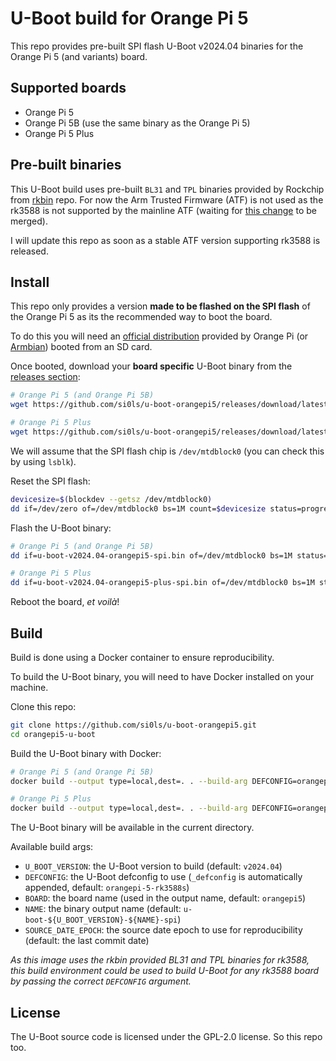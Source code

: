 # U-Boot build for Orange Pi 5

This repo provides pre-built SPI flash U-Boot v2024.04 binaries for the Orange Pi 5 (and variants) board.

## Supported boards

- Orange Pi 5
- Orange Pi 5B (use the same binary as the Orange Pi 5)
- Orange Pi 5 Plus

## Pre-built binaries

This U-Boot build uses pre-built `BL31` and `TPL` binaries provided by Rockchip from [rkbin](https://github.com/rockchip-linux/rkbin) repo.
For now the Arm Trusted Firmware (ATF) is not used as the rk3588 is not supported by the mainline ATF (waiting for [this change](https://review.trustedfirmware.org/c/TF-A/trusted-firmware-a/+/21840) to be merged).

I will update this repo as soon as a stable ATF version supporting rk3588 is released.

## Install

This repo only provides a version **made to be flashed on the SPI flash** of the Orange Pi 5 as its the recommended way to boot the board.

To do this you will need an [official distribution](http://www.orangepi.org/html/hardWare/computerAndMicrocontrollers/service-and-support/Orange-pi-5.html) provided by Orange Pi (or [Armbian](https://www.armbian.com/orangepi-5/)) booted from an SD card.

Once booted, download your **board specific** U-Boot binary from the [releases section](https://github.com/si0ls/u-boot-orangepi5/releases):

```bash
# Orange Pi 5 (and Orange Pi 5B)
wget https://github.com/si0ls/u-boot-orangepi5/releases/download/latest/u-boot-v2024.04-orangepi5-spi.bin

# Orange Pi 5 Plus
wget https://github.com/si0ls/u-boot-orangepi5/releases/download/latest/u-boot-v2024.04-orangepi5-plus-spi.bin
```

We will assume that the SPI flash chip is `/dev/mtdblock0` (you can check this by using `lsblk`).

Reset the SPI flash:

```bash
devicesize=$(blockdev --getsz /dev/mtdblock0)
dd if=/dev/zero of=/dev/mtdblock0 bs=1M count=$devicesize status=progress && sync
```

Flash the U-Boot binary:

```bash
# Orange Pi 5 (and Orange Pi 5B)
dd if=u-boot-v2024.04-orangepi5-spi.bin of=/dev/mtdblock0 bs=1M status=progress && sync

# Orange Pi 5 Plus
dd if=u-boot-v2024.04-orangepi5-plus-spi.bin of=/dev/mtdblock0 bs=1M status=progress && sync
```

Reboot the board, _et voilà_!

## Build

Build is done using a Docker container to ensure reproducibility.

To build the U-Boot binary, you will need to have Docker installed on your machine.

Clone this repo:

```bash
git clone https://github.com/si0ls/u-boot-orangepi5.git
cd orangepi5-u-boot
```

Build the U-Boot binary with Docker:

```bash
# Orange Pi 5 (and Orange Pi 5B)
docker build --output type=local,dest=. . --build-arg DEFCONFIG=orangepi-5-rk3588s

# Orange Pi 5 Plus
docker build --output type=local,dest=. . --build-arg DEFCONFIG=orangepi-5-plus-rk3588
```

The U-Boot binary will be available in the current directory.

Available build args:

- `U_BOOT_VERSION`: the U-Boot version to build (default: `v2024.04`)
- `DEFCONFIG`: the U-Boot defconfig to use (`_defconfig` is automatically appended, default: `orangepi-5-rk3588s`)
- `BOARD`: the board name (used in the output name, default: `orangepi5`)
- `NAME`: the binary output name (default: `u-boot-${U_BOOT_VERSION}-${NAME}-spi`)
- `SOURCE_DATE_EPOCH`: the source date epoch to use for reproducibility (default: the last commit date)

_As this image uses the rkbin provided BL31 and TPL binaries for rk3588, this build environment could be used to build U-Boot for any rk3588 board by passing the correct `DEFCONFIG` argument._

## License

The U-Boot source code is licensed under the GPL-2.0 license. So this repo too.
